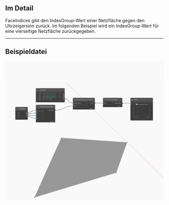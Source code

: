 ## Im Detail
FaceIndices gibt den IndexGroup-Wert einer Netzfläche gegen den Uhrzeigersinn zurück. Im folgenden Beispiel wird ein IndexGroup-Wert für eine vierseitige Netzfläche zurückgegeben.
___
## Beispieldatei

![FaceIndices](./Autodesk.DesignScript.Geometry.Mesh.FaceIndices_img.jpg)

